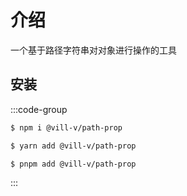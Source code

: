 # 介绍

一个基于路径字符串对对象进行操作的工具

## 安装

:::code-group

```bash [npm]
$ npm i @vill-v/path-prop
```

```bash [yarn]
$ yarn add @vill-v/path-prop
```

```bash [pnpm]
$ pnpm add @vill-v/path-prop
```

:::
